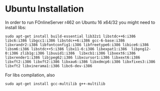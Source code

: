 # Ubuntu Installation
In order to run FOnlineServer r462 on Ubuntu 16 x64/32 you might need to install libs:
```
sudo apt-get install build-essential lib32z1 libstdc++6:i386 libc6:i386 libgcc1:i386 libstdc++6:i386 gcc-6-base:i386 libxrandr2:i386 libfontconfig1:i386 libfreetype6:i386 libice6:i386 libsm6:i386 libstdc++5:i386 libx11-6:i386 libexpat1:i386  libpng12-0:i386 zlib1g:i386 libuuid1:i386  libxcb1:i386 libxext6:i386 libxrender1:i386 libjpeg62:i386 libxcursor1:i386 libxext6:i386 libxft2:i386 libxft2:i386 libxau6:i386 libxdmcp6:i386 libxfixes3:i386 libxft2 libxinerama1:i386 libc6-dev-i386
```
For libs compilation, also
```
sudo apt-get install gcc-multilib g++-multilib
```